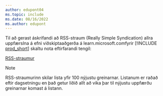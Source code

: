 ```yaml
---
author: edupont04
ms.topic: include
ms.date: 08/16/2022
ms.author: edupont
---
```

Til að gerast áskrifandi að RSS-straum (Really Simple Syndication) allra uppfærslna á efni viðskiptaaðgerða á learn.microsoft.comfyrir [!INCLUDE [prod_short](prod_short.md)] skaltu nota eftirfarandi tengil:

[RSS-straumur](/api/search/rss?$filter=scopes%2fany(t%3A%20t%20eq%20%27dynamics365-bc-app%27)&locale=en-us)

> [!NOTE]
> RSS-straumurinn skilar lista yfir 100 nýjustu greinarnar. Listanum er raðað eftir dagsetningu en það getur liðið allt að vika þar til nýjustu uppfærðu greinarnar komast á listann.  
